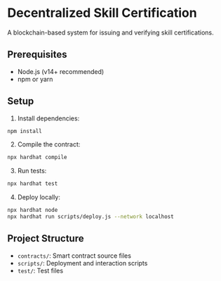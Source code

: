 # Decentralized Skill Certification

A blockchain-based system for issuing and verifying skill certifications.

## Prerequisites

- Node.js (v14+ recommended)
- npm or yarn

## Setup

1. Install dependencies:
```bash
npm install
```

2. Compile the contract:
```bash
npx hardhat compile
```

3. Run tests:
```bash
npx hardhat test
```

4. Deploy locally:
```bash
npx hardhat node
npx hardhat run scripts/deploy.js --network localhost
```

## Project Structure

- `contracts/`: Smart contract source files
- `scripts/`: Deployment and interaction scripts
- `test/`: Test files
